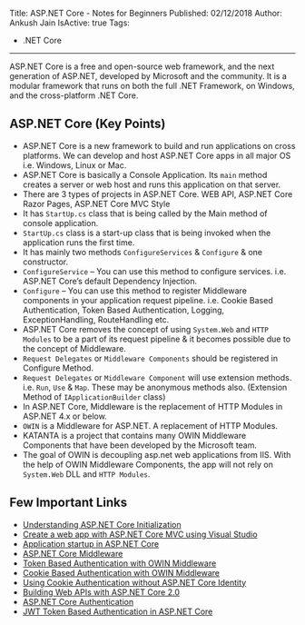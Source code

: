 Title: ASP.NET Core - Notes for Beginners
Published: 02/12/2018
Author: Ankush Jain
IsActive: true
Tags:
  - .NET Core
---
ASP.NET Core is a free and open-source web framework, and the next generation of ASP.NET, developed by Microsoft and the community. It is a modular framework that runs on both the full .NET Framework, on Windows, and the cross-platform .NET Core.

## ASP.NET Core (Key Points)
* ASP.NET Core is a new framework to build and run applications on cross platforms. We can develop and host ASP.NET Core apps in all major OS i.e. Windows, Linux or Mac.
* ASP.NET Core is basically a Console Application. Its `main` method creates a server or web host and runs this application on that server.
* There are 3 types of projects in ASP.NET Core.  WEB API, ASP.NET Core Razor Pages, ASP.NET Core MVC Style
* It has `StartUp.cs` class that is being called by the Main method of console application.
* `StartUp.cs` class is a start-up class that is being invoked when the application runs the first time.
* It has mainly two methods `ConfigureServices` & `Configure` & one constructor.
* `ConfigureService` – You can use this method to configure services. i.e. ASP.NET Core’s default Dependency Injection.
* `Configure` – You can use this method to register Middleware components in your application request pipeline. i.e. Cookie Based Authentication,
Token Based Authentication, Logging, ExceptionHandling, RouteHandling etc.
* ASP.NET Core removes the concept of using `System.Web` and `HTTP Modules` to be a part of its request pipeline & it becomes possible due to the concept of Middleware.
* `Request Delegates` or `Middleware Components` should be registered in Configure Method.
* `Request Delegates` or `Middleware Component` will use extension methods. i.e. `Run`, `Use` & `Map`. These may be anonymous methods also. (Extension Method of `IApplicationBuilder` class)
* In ASP.NET Core, Middleware is the replacement of HTTP Modules in ASP.NET 4.x or below.
* `OWIN` is a Middleware for ASP.NET.  A replacement of HTTP Modules.
* KATANTA is a project that contains many OWIN Middleware Components that have been developed by the Microsoft team.
* The goal of OWIN is decoupling asp.net web applications from IIS. With the help of OWIN Middleware Components, the app will not rely on `System.Web` DLL and `HTTP Modules`.

## Few Important Links
* [Understanding ASP.NET Core Initialization](https://developer.telerik.com/featured/understanding-asp-net-core-initialization/)
* [Create a web app with ASP.NET Core MVC using Visual Studio](https://docs.microsoft.com/en-us/aspnet/core/tutorials/first-mvc-app/)
* [Application startup in ASP.NET Core](https://docs.microsoft.com/en-us/aspnet/core/fundamentals/startup)
* [ASP.NET Core Middleware](https://docs.microsoft.com/en-us/aspnet/core/fundamentals/middleware/?tabs=aspnetcore2x)
* [Token Based Authentication with OWIN Middleware](https://www.youtube.com/watch?v=rMA69bVv0U8)
* [Cookie Based Authentication with OWIN Middleware](https://brockallen.com/2013/10/24/a-primer-on-owin-cookie-authentication-middleware-for-the-asp-net-developer/)
* [Using Cookie Authentication without ASP.NET Core Identity](https://docs.microsoft.com/en-us/aspnet/core/security/authentication/cookie?tabs=aspnetcore2x)
* [Building Web APIs with ASP.NET Core 2.0](https://www.youtube.com/watch?v=aIkpVzqLuhA)
* [ASP.NET Core Authentication](https://docs.microsoft.com/en-us/aspnet/core/security/authentication/)
* [JWT Token Based Authentication in ASP.NET Core](https://www.c-sharpcorner.com/article/jwt-json-web-token-authentication-in-asp-net-core/)


                